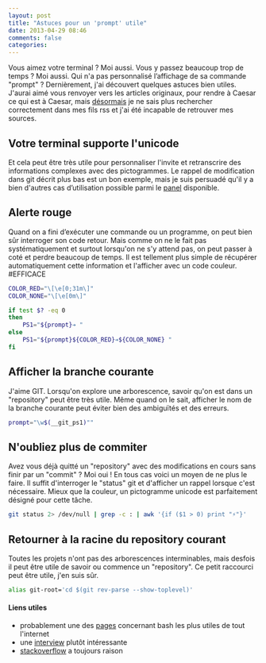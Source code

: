 ```yaml
---
layout: post
title: "Astuces pour un 'prompt' utile"
date: 2013-04-29 08:46
comments: false
categories:
---
```

Vous aimez votre terminal ? Moi aussi. Vous y passez beaucoup trop de temps ? Moi aussi. Qui n'a pas personnalisé l’affichage de sa commande "prompt" ? Dernièrement, j'ai découvert quelques astuces bien utiles. J'aurai aimé vous renvoyer vers les articles originaux, pour rendre à Caesar ce qui est à Caesar, mais [désormais](http://blog.chron.com/techblog/files/2013/03/googlereaderrip_thumb.jpg) je ne sais plus rechercher correctement dans mes fils rss et j'ai été incapable de retrouver mes sources.


## Votre terminal supporte l'unicode

Et cela peut être très utile pour personnaliser l'invite et retranscrire des informations complexes avec des pictogrammes. Le rappel de modification dans git décrit plus bas est un bon exemple, mais je suis persuadé qu'il y a bien d'autres cas d’utilisation possible parmi le [panel](http://goetter.fr/unicode/) disponible.


## Alerte rouge

Quand on a fini d’exécuter une commande ou un programme, on peut bien sûr interroger son code retour. Mais comme on ne le fait pas systématiquement et surtout lorsqu'on ne s'y attend pas, on peut passer à coté et perdre beaucoup de temps. Il est tellement plus simple de récupérer automatiquement cette information et l'afficher avec un code couleur. #EFFICACE

``` bash
COLOR_RED="\[\e[0;31m\]"
COLOR_NONE="\[\e[0m\]"

if test $? -eq 0
then
    PS1="${prompt}➔ "
else
    PS1="${prompt}${COLOR_RED}➔${COLOR_NONE} "
fi
```


## Afficher la branche courante

J'aime GIT. Lorsqu'on explore une arborescence, savoir qu'on est dans un "repository" peut être très utile. Même quand on le sait, afficher le nom de la branche courante peut éviter bien des ambiguïtés et des erreurs.

``` bash
prompt="\w$(__git_ps1)""
```


## N'oubliez plus de commiter

Avez vous déjà quitté un "repository" avec des modifications en cours sans finir par un "commit" ? Moi oui ! En tous cas voici un moyen de ne plus le faire. Il suffit d'interroger le "status" git et d'afficher un rappel lorsque c'est nécessaire. Mieux que la couleur, un pictogramme unicode est parfaitement désigné pour cette tâche.

``` bash
git status 2> /dev/null | grep -c : | awk '{if ($1 > 0) print "⚡"}'
```


## Retourner à la racine du repository courant

Toutes les projets n'ont pas des arborescences interminables, mais desfois il peut être utile de savoir ou commence un "repository". Ce petit raccourci peut être utile, j'en suis sûr.

``` bash
alias git-root='cd $(git rev-parse --show-toplevel)'
```


#### Liens utiles ####

- probablement une des [pages](http://mywiki.wooledge.org/BashPitfalls) concernant bash les plus utiles de tout l'internet
- une [interview](http://www.computerworld.com.au/article/222764/a-z_programming_languages_bash_bourne-again_shell/) plutôt intéressante
- [stackoverflow](http://stackoverflow.com/questions/957928/is-there-a-way-to-get-to-the-git-root-directory-in-one-command) a toujours raison
